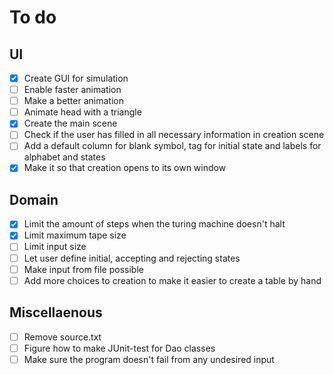 # To do
## UI
- [x] Create GUI for simulation
- [ ] Enable faster animation
- [ ] Make a better animation
- [ ] Animate head with a triangle
- [x] Create the main scene
- [ ] Check if the user has filled in all necessary information in creation scene
- [ ] Add a default column for blank symbol, tag for initial state and labels for alphabet and states
- [x] Make it so that creation opens to its own window
## Domain
- [x] Limit the amount of steps when the turing machine doesn't halt
- [x] Limit maximum tape size
- [ ] Limit input size
- [ ] Let user define initial, accepting and rejecting states
- [ ] Make input from file possible
- [ ] Add more choices to creation to make it easier to create a table by hand
## Miscellaenous
- [ ] Remove source.txt
- [ ] Figure how to make JUnit-test for Dao classes
- [ ] Make sure the program doesn't fail from any undesired input
